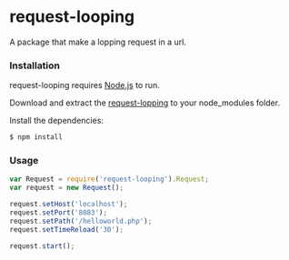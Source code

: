 # request-looping
A package that make a lopping request in a url.

### Installation

request-looping requires [Node.js](https://nodejs.org/) to run.

Download and extract the [request-lopping](https://github.com/jjonathan/request-looping) to your node_modules folder.

Install the dependencies:
```sh
$ npm install
```

### Usage

```javascript
var Request = require('request-looping').Request;
var request = new Request();

request.setHost('localhost');
request.setPort('8083');
request.setPath('/helloworld.php');
request.setTimeReload('30');

request.start();
```
